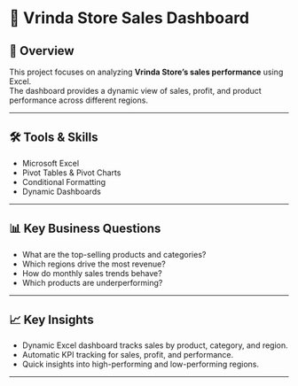 # 🏪 Vrinda Store Sales Dashboard

## 📌 Overview
This project focuses on analyzing **Vrinda Store’s sales performance** using Excel.  
The dashboard provides a dynamic view of sales, profit, and product performance across different regions.  

---

## 🛠️ Tools & Skills
- Microsoft Excel  
- Pivot Tables & Pivot Charts  
- Conditional Formatting  
- Dynamic Dashboards   

---

## 📊 Key Business Questions
- What are the top-selling products and categories?  
- Which regions drive the most revenue?  
- How do monthly sales trends behave?  
- Which products are underperforming?  

---

## 📈 Key Insights
- Dynamic Excel dashboard tracks sales by product, category, and region.  
- Automatic KPI tracking for sales, profit, and performance.  
- Quick insights into high-performing and low-performing regions. 

---
